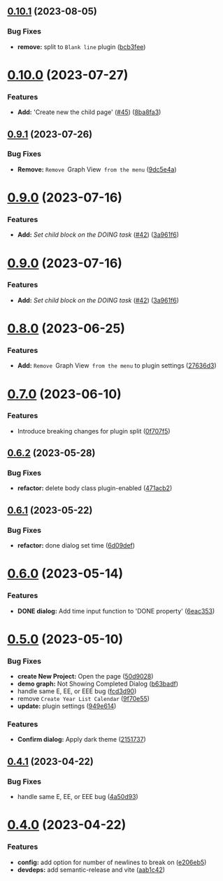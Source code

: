 ## [0.10.1](https://github.com/YU000jp/logseq-plugin-some-menu-extender/compare/v0.10.0...v0.10.1) (2023-08-05)


### Bug Fixes

* **remove:** split to `Blank line` plugin ([bcb3fee](https://github.com/YU000jp/logseq-plugin-some-menu-extender/commit/bcb3fee48ba4324168757cca35459f81ce375778))

# [0.10.0](https://github.com/YU000jp/logseq-plugin-some-menu-extender/compare/v0.9.1...v0.10.0) (2023-07-27)


### Features

* **Add:** 'Create new the child page' ([#45](https://github.com/YU000jp/logseq-plugin-some-menu-extender/issues/45)) ([8ba8fa3](https://github.com/YU000jp/logseq-plugin-some-menu-extender/commit/8ba8fa3b593b99e318ef3fd2ca3aa52278e4e61e))

## [0.9.1](https://github.com/YU000jp/logseq-plugin-some-menu-extender/compare/v0.9.0...v0.9.1) (2023-07-26)


### Bug Fixes

* **Remove:** `Remove `Graph View` from the menu` ([9dc5e4a](https://github.com/YU000jp/logseq-plugin-some-menu-extender/commit/9dc5e4a5c3f079606874bd273d8b96436f7843ea))

# [0.9.0](https://github.com/YU000jp/logseq-plugin-some-menu-extender/compare/v0.8.0...v0.9.0) (2023-07-16)


### Features

* **Add:** *Set child block on the DOING task* ([#42](https://github.com/YU000jp/logseq-plugin-some-menu-extender/issues/42)) ([3a961f6](https://github.com/YU000jp/logseq-plugin-some-menu-extender/commit/3a961f63801ba4fe15305e98d9771b376c406191))

# [0.9.0](https://github.com/YU000jp/logseq-plugin-some-menu-extender/compare/v0.8.0...v0.9.0) (2023-07-16)


### Features

* **Add:** *Set child block on the DOING task* ([#42](https://github.com/YU000jp/logseq-plugin-some-menu-extender/issues/42)) ([3a961f6](https://github.com/YU000jp/logseq-plugin-some-menu-extender/commit/3a961f63801ba4fe15305e98d9771b376c406191))

# [0.8.0](https://github.com/YU000jp/logseq-plugin-some-menu-extender/compare/v0.7.0...v0.8.0) (2023-06-25)


### Features

* **Add:** `Remove `Graph View` from the menu`  to plugin settings ([27636d3](https://github.com/YU000jp/logseq-plugin-some-menu-extender/commit/27636d3e76016eb9a625eb61f2232564cfc9cd01))

# [0.7.0](https://github.com/YU000jp/logseq-plugin-some-menu-extender/compare/v0.6.2...v0.7.0) (2023-06-10)


### Features

* Introduce breaking changes for plugin split ([0f707f5](https://github.com/YU000jp/logseq-plugin-some-menu-extender/commit/0f707f5e2dbf4f66ab4c7516da32cc0188ff42b2))

## [0.6.2](https://github.com/YU000jp/logseq-plugin-some-menu-extender/compare/v0.6.1...v0.6.2) (2023-05-28)


### Bug Fixes

* **refactor:** delete body class plugin-enabled ([471acb2](https://github.com/YU000jp/logseq-plugin-some-menu-extender/commit/471acb2d81e8734377a56b70a136f606f13e25da))

## [0.6.1](https://github.com/YU000jp/logseq-plugin-some-menu-extender/compare/v0.6.0...v0.6.1) (2023-05-22)


### Bug Fixes

* **refactor:** done dialog set time ([6d09def](https://github.com/YU000jp/logseq-plugin-some-menu-extender/commit/6d09deffe390702aa890fc1a40c89f52e6ef741c))

# [0.6.0](https://github.com/YU000jp/logseq-plugin-some-menu-extender/compare/v0.5.0...v0.6.0) (2023-05-14)


### Features

* **DONE dialog:** Add time input function to 'DONE property' ([6eac353](https://github.com/YU000jp/logseq-plugin-some-menu-extender/commit/6eac3532c83d8f57b6f74ffbaa7bec3832240f78))

# [0.5.0](https://github.com/YU000jp/logseq-plugin-some-menu-extender/compare/v0.4.1...v0.5.0) (2023-05-10)


### Bug Fixes

* **create New Project:** Open the page ([50d9028](https://github.com/YU000jp/logseq-plugin-some-menu-extender/commit/50d9028ce15c6603ea10540adffc570207f57af8))
* **demo graph:** Not Showing Completed Dialog ([b63badf](https://github.com/YU000jp/logseq-plugin-some-menu-extender/commit/b63badf402149f8956f51fa0dbc78683a86a8be7))
* handle same E, EE, or EEE bug ([fcd3d90](https://github.com/YU000jp/logseq-plugin-some-menu-extender/commit/fcd3d900de14453fb62b6864171b8fea98427cce))
* remove `Create Year List Calendar` ([9f70e55](https://github.com/YU000jp/logseq-plugin-some-menu-extender/commit/9f70e555e6d79d7882ef8352aca8bac343f9db94))
* **update:** plugin settings ([949e614](https://github.com/YU000jp/logseq-plugin-some-menu-extender/commit/949e6146b5c3ca56ac0ca60b46e98caa461250dc))


### Features

* **Confirm dialog:** Apply dark theme ([2151737](https://github.com/YU000jp/logseq-plugin-some-menu-extender/commit/2151737388b07fab24b7941e158f9cdf866728ef))

## [0.4.1](https://github.com/YU000jp/logseq-plugin-some-menu-extender/compare/v0.4.0...v0.4.1) (2023-04-22)


### Bug Fixes

* handle same E, EE, or EEE bug ([4a50d93](https://github.com/YU000jp/logseq-plugin-some-menu-extender/commit/4a50d93b39d61171643cfc164623b68f4248c94a))

# [0.4.0](https://github.com/YU000jp/logseq-plugin-some-menu-extender/compare/v0.3.33...v0.4.0) (2023-04-22)


### Features

* **config:** add option for number of newlines to break on ([e206eb5](https://github.com/YU000jp/logseq-plugin-some-menu-extender/commit/e206eb5121899e20d96e4199197db1aa8c93ae97))
* **devdeps:** add semantic-release and vite ([aab1c42](https://github.com/YU000jp/logseq-plugin-some-menu-extender/commit/aab1c429240991aed31c8432fd6a39bfcecadcbd))

